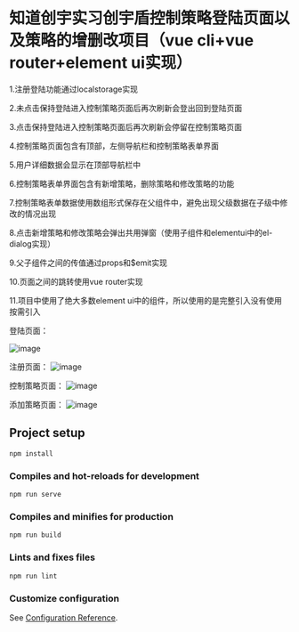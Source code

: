 # 知道创宇实习创宇盾控制策略登陆页面以及策略的增删改项目（vue cli+vue router+element ui实现）

1.注册登陆功能通过localstorage实现

2.未点击保持登陆进入控制策略页面后再次刷新会登出回到登陆页面

3.点击保持登陆进入控制策略页面后再次刷新会停留在控制策略页面

4.控制策略页面包含有顶部，左侧导航栏和控制策略表单界面

5.用户详细数据会显示在顶部导航栏中

6.控制策略表单界面包含有新增策略，删除策略和修改策略的功能

7.控制策略表单数据使用数组形式保存在父组件中，避免出现父级数据在子级中修改的情况出现

8.点击新增策略和修改策略会弹出共用弹窗（使用子组件和elementui中的el-dialog实现）

9.父子组件之间的传值通过props和$emit实现

10.页面之间的跳转使用vue router实现

11.项目中使用了绝大多数element ui中的组件，所以使用的是完整引入没有使用按需引入

登陆页面：

![image](https://github.com/westlifeloving/KnownsecInternship-mainproject/blob/main/IMG/%E7%99%BB%E9%99%86%E9%A1%B5%E9%9D%A2.png)

注册页面：
![image](https://github.com/westlifeloving/KnownsecInternship-mainproject/blob/main/IMG/%E6%B3%A8%E5%86%8C%E9%A1%B5%E9%9D%A2.png)

控制策略页面：
![image](https://github.com/westlifeloving/KnownsecInternship-mainproject/blob/main/IMG/%E6%8E%A7%E5%88%B6%E7%AD%96%E7%95%A5%E9%A1%B5%E9%9D%A2.png)

添加策略页面：
![image](https://github.com/westlifeloving/KnownsecInternship-mainproject/blob/main/IMG/%E6%B7%BB%E5%8A%A0%E7%AD%96%E7%95%A5%E9%A1%B5%E9%9D%A2.png)

## Project setup
```
npm install
```

### Compiles and hot-reloads for development
```
npm run serve
```

### Compiles and minifies for production
```
npm run build
```

### Lints and fixes files
```
npm run lint
```

### Customize configuration
See [Configuration Reference](https://cli.vuejs.org/config/).
